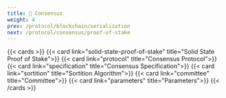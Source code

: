 ```yaml
---
title: 🧬 Consensus
weight: 4
prev: /protocol/blockchain/serialization
next: /protocol/consensus/proof-of-stake
---
```


{{< cards >}}
    {{< card link="solid-state-proof-of-stake" title="Solid State Proof of Stake">}}
    {{< card link="protocol" title="Consensus Protocol">}}
    {{< card link="specification" title="Consensus Specification">}}
    {{< card link="sortition" title="Sortition Algorithm">}}
    {{< card link="committee" title="Committee">}}
    {{< card link="parameters" title="Parameters">}}
{{< /cards >}}
